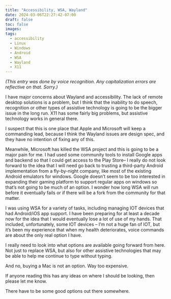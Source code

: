 ```yaml
---
title: "Accessibility, WSA, Wayland"
date: 2024-03-06T22:27:42-07:00
draft: false
toc: false
images:
tags:
  - accessibility
  - Linux
  - Windows
  - Android
  - WSA
  - Wayland
  - X11
---
```


*(This entry was done by voice recognition. Any capitalization errors are reflective on that. Sorry.)*

I have major concerns about Wayland and accessibility. The lack of remote desktop solutions is a problem, but I think that the inability to do speech, recognition or other types of assistive technology is going to be the bigger issue in the long run. X11 has some fairly big problems, but assistive technology works in general there. 

I suspect that this is one place that Apple and Microsoft will keep a commanding lead, because I think the Wayland issues are design spec, and they have no intention of fixing any of this.

Meanwhile, Microsoft has killed the WSA project and this is going to be a major pain for me. I had used some community tools to install Google apps and backend so that I could get access to the Play Store– I really do not look forward to the idea that I will need go back to trusting a third-party Android implementation from a fly-by-night company, like most of the existing Android emulators for windows. Google doesn’t seem to be too interested in expanding their gaming platform to support regular apps on windows so that’s not going to be much of an option. I wonder how long WSA will run before it eventually fails or if there will be a fork from the community for that matter.

I was using WSA for a variety of tasks, including managing IOT devices that had Android/iOS app support. I have been preparing for at least a decade now for the idea that I would eventually lose a lot of use of my hands. That included, unfortunately, some IOT devices – I’m not a huge fan of IOT, but it’s been my experience that when my health deteriorates, voice commands are about the only real option I have.

I really need to look into what options are available going forward from here. Not just to replace WSA, but also for other assistive technologies that may be able to help me continue to type without typing.

And no, buying a Mac is not an option. Way too expensive.

If anyone reading this has any ideas on where I should be looking, then please let me know.

There have to be some good options out there somewhere.
